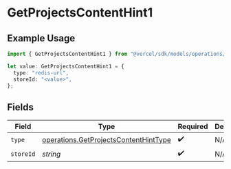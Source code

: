 # GetProjectsContentHint1

## Example Usage

```typescript
import { GetProjectsContentHint1 } from "@vercel/sdk/models/operations/getprojects.js";

let value: GetProjectsContentHint1 = {
  type: "redis-url",
  storeId: "<value>",
};
```

## Fields

| Field                                                                                          | Type                                                                                           | Required                                                                                       | Description                                                                                    |
| ---------------------------------------------------------------------------------------------- | ---------------------------------------------------------------------------------------------- | ---------------------------------------------------------------------------------------------- | ---------------------------------------------------------------------------------------------- |
| `type`                                                                                         | [operations.GetProjectsContentHintType](../../models/operations/getprojectscontenthinttype.md) | :heavy_check_mark:                                                                             | N/A                                                                                            |
| `storeId`                                                                                      | *string*                                                                                       | :heavy_check_mark:                                                                             | N/A                                                                                            |